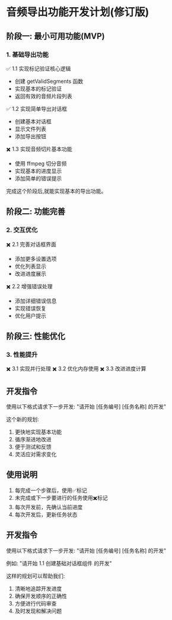 # 音频导出功能开发计划(修订版)

## 阶段一: 最小可用功能(MVP)

### 1. 基础导出功能
✅ 1.1 实现标记验证核心逻辑
- 创建 getValidSegments 函数
- 实现基本的标记验证
- 返回有效的音频片段列表

✅ 1.2 实现简单导出对话框
- 创建基本对话框
- 显示文件列表
- 添加导出按钮

✖️ 1.3 实现音频切片基本功能
- 使用 ffmpeg 切分音频
- 实现基本的进度显示
- 添加简单的错误提示

完成这个阶段后,就能实现基本的导出功能。

## 阶段二: 功能完善

### 2. 交互优化
✖️ 2.1 完善对话框界面
- 添加更多设置选项
- 优化列表显示
- 改进进度展示

✖️ 2.2 增强错误处理
- 添加详细错误信息
- 实现错误恢复
- 优化用户提示

## 阶段三: 性能优化

### 3. 性能提升
✖️ 3.1 实现并行处理
✖️ 3.2 优化内存使用
✖️ 3.3 改进进度计算

## 开发指令
使用以下格式请求下一步开发:
"请开始 [任务编号] [任务名称] 的开发"

这个新的规划:
1. 更快地实现基本功能
2. 循序渐进地改进
3. 便于测试和反馈
4. 灵活应对需求变化


## 使用说明
1. 每完成一个步骤后，使用✅标记
2. 未完成或下一步要进行的任务使用✖️标记
3. 每次开发前，先确认当前进度
4. 每次开发后，更新任务状态

## 开发指令
使用以下格式请求下一步开发:
"请开始 [任务编号] [任务名称] 的开发"

例如:
"请开始 1.1 创建基础对话框组件 的开发"

这样的规划可以帮助我们:
1. 清晰地追踪开发进度
2. 确保开发顺序的正确性
3. 方便进行代码审查
4. 及时发现和解决问题
